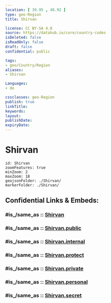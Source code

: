 ```yaml
---
location: [ 39.95 , 48.92 ] 
type: geo-Region
title: Shirvan

license: CC BY-SA 4.0
source: https://datahub.io/core/country-codes
isDeleted: false
isReadOnly: false
draft: false
confidential: public

tags:
- geo/Country/Region
aliases:
- Shirvan

Languages:
- de

cssclasses: geo-Region
publish: true
linkTitle: 
keywords: 
layout: 
publishDate: 
expiryDate: 
---
```


# Shirvan

```leaflet
id: Shirvan
zoomFeatures: true 
minZoom: 2 
maxZoom: 18
geojsonFolder: ./Shirvan/
markerFolder: ./Shirvan/
```


## Confidential Links & Embeds: 

### #is_/same_as :: [Shirvan](/_Standards/Earth/Continent/Asia/Asia~North~West/Azerbaijan/Armenian_Enclaves/Shirvan.md) 

### #is_/same_as :: [Shirvan.public](/_public/Earth/Continent/Asia/Asia~North~West/Azerbaijan/Armenian_Enclaves/Shirvan.public.md) 

### #is_/same_as :: [Shirvan.internal](/_internal/Earth/Continent/Asia/Asia~North~West/Azerbaijan/Armenian_Enclaves/Shirvan.internal.md) 

### #is_/same_as :: [Shirvan.protect](/_protect/Earth/Continent/Asia/Asia~North~West/Azerbaijan/Armenian_Enclaves/Shirvan.protect.md) 

### #is_/same_as :: [Shirvan.private](/_private/Earth/Continent/Asia/Asia~North~West/Azerbaijan/Armenian_Enclaves/Shirvan.private.md) 

### #is_/same_as :: [Shirvan.personal](/_personal/Earth/Continent/Asia/Asia~North~West/Azerbaijan/Armenian_Enclaves/Shirvan.personal.md) 

### #is_/same_as :: [Shirvan.secret](/_secret/Earth/Continent/Asia/Asia~North~West/Azerbaijan/Armenian_Enclaves/Shirvan.secret.md)

